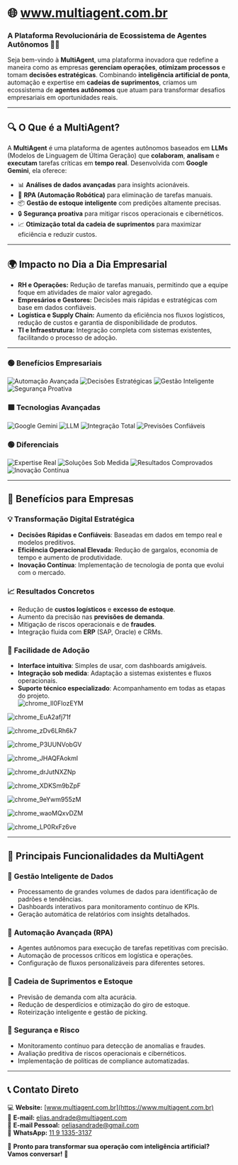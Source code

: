 # 🌐 **www.multiagent.com.br**  
### **A Plataforma Revolucionária de Ecossistema de Agentes Autônomos** 🚀🤖  

Seja bem-vindo à **MultiAgent**, uma plataforma inovadora que redefine a maneira como as empresas **gerenciam operações**, **otimizam processos** e tomam **decisões estratégicas**. Combinando **inteligência artificial de ponta**, automação e expertise em **cadeias de suprimentos**, criamos um ecossistema de **agentes autônomos** que atuam para transformar desafios empresariais em oportunidades reais.  

---

## 🔍 **O Que é a MultiAgent?**  

A **MultiAgent** é uma plataforma de agentes autônomos baseados em **LLMs** (Modelos de Linguagem de Última Geração) que **colaboram**, **analisam** e **executam** tarefas críticas em **tempo real**. Desenvolvida com **Google Gemini**, ela oferece:  

- 📊 **Análises de dados avançadas** para insights acionáveis.  
- 🤖 **RPA (Automação Robótica)** para eliminação de tarefas manuais.  
- 📦 **Gestão de estoque inteligente** com predições altamente precisas.  
- 🔒 **Segurança proativa** para mitigar riscos operacionais e cibernéticos.  
- 📈 **Otimização total da cadeia de suprimentos** para maximizar eficiência e reduzir custos.  

---

## 🌍 **Impacto no Dia a Dia Empresarial**  

- **RH e Operações:** Redução de tarefas manuais, permitindo que a equipe foque em atividades de maior valor agregado.  
- **Empresários e Gestores:** Decisões mais rápidas e estratégicas com base em dados confiáveis.  
- **Logística e Supply Chain:** Aumento da eficiência nos fluxos logísticos, redução de custos e garantia de disponibilidade de produtos.  
- **TI e Infraestrutura:** Integração completa com sistemas existentes, facilitando o processo de adoção.  

---


### 🟢 **Benefícios Empresariais**
![Automação Avançada](https://img.shields.io/badge/Automação%20Avançada-🟢%20eficiência-brightgreen)
![Decisões Estratégicas](https://img.shields.io/badge/Decisões%20Estratégicas-🎯%20precisão-brightgreen)
![Gestão Inteligente](https://img.shields.io/badge/Gestão%20Inteligente-📊%20controle-brightgreen)
![Segurança Proativa](https://img.shields.io/badge/Segurança%20Proativa-🔒%20confiabilidade-brightgreen)

### 🟩 **Tecnologias Avançadas**
![Google Gemini](https://img.shields.io/badge/Google%20Gemini-🌌%20inovação-darkgreen)
![LLM](https://img.shields.io/badge/Modelos%20de%20Linguagem-🧠%20precisão-darkgreen)
![Integração Total](https://img.shields.io/badge/Integração%20ERP%20&%20CRM-🔧%20compatibilidade-darkgreen)
![Previsões Confiáveis](https://img.shields.io/badge/Previsões%20Confiáveis-📈%20assertividade-darkgreen)

### 🟢 **Diferenciais**
![Expertise Real](https://img.shields.io/badge/Expertise%20em%20TI%20e%20Suprimentos-💼%20prático-brightgreen)
![Soluções Sob Medida](https://img.shields.io/badge/Soluções%20Sob%20Medida-🛠️%20flexibilidade-brightgreen)
![Resultados Comprovados](https://img.shields.io/badge/Resultados%20Comprovados-✅%20eficácia-brightgreen)
![Inovação Contínua](https://img.shields.io/badge/Inovação%20Contínua-🚀%20evolução-brightgreen)

---

## 🌟 **Benefícios para Empresas**  

### 💡 **Transformação Digital Estratégica**  
- **Decisões Rápidas e Confiáveis**: Baseadas em dados em tempo real e modelos preditivos.  
- **Eficiência Operacional Elevada**: Redução de gargalos, economia de tempo e aumento de produtividade.  
- **Inovação Contínua**: Implementação de tecnologia de ponta que evolui com o mercado.  

### 📈 **Resultados Concretos**  
- Redução de **custos logísticos** e **excesso de estoque**.  
- Aumento da precisão nas **previsões de demanda**.  
- Mitigação de riscos operacionais e de **fraudes**.  
- Integração fluida com **ERP** (SAP, Oracle) e CRMs.  

### 🤝 **Facilidade de Adoção**  
- **Interface intuitiva**: Simples de usar, com dashboards amigáveis.  
- **Integração sob medida**: Adaptação a sistemas existentes e fluxos operacionais.  
- **Suporte técnico especializado**: Acompanhamento em todas as etapas do projeto.  
![chrome_Il0FIozEYM](https://github.com/user-attachments/assets/50d6c3b2-3688-4439-becc-e3db8b917f91)

![chrome_EuA2afj71f](https://github.com/user-attachments/assets/7cf82158-cada-4f88-932f-7eefbfb3dd50)

![chrome_zDv6LRh6k7](https://github.com/user-attachments/assets/0d6013f5-6cd4-4e19-8476-ca8ce64c35d7)

![chrome_P3UUNVobGV](https://github.com/user-attachments/assets/7f2946f4-0b83-4b3f-bfa6-6ec62f77c7ac)

![chrome_JHAQFAokml](https://github.com/user-attachments/assets/77a6fa23-482b-44fb-be53-8802d9400827)

![chrome_drJutNXZNp](https://github.com/user-attachments/assets/20289eb4-14a5-407d-92c7-5ea7c4723d1c)

![chrome_XDKSm9bZpF](https://github.com/user-attachments/assets/7e69d8e4-8611-4e6f-92fc-e72cf737210a)

![chrome_9eYwm955zM](https://github.com/user-attachments/assets/422ac788-cb1f-46f6-b4b4-a6b0f26b3c83)

![chrome_waoMQxvDZM](https://github.com/user-attachments/assets/7350006d-e52e-4bb3-9f8f-b1b70753eeb6)

![chrome_LP0RxFz6ve](https://github.com/user-attachments/assets/772fa761-2882-4709-ae53-7c5b812b16fd)

---

## 🧠 **Principais Funcionalidades da MultiAgent**  

### 🔹 **Gestão Inteligente de Dados**  
- Processamento de grandes volumes de dados para identificação de padrões e tendências.  
- Dashboards interativos para monitoramento contínuo de KPIs.  
- Geração automática de relatórios com insights detalhados.  

### 🔹 **Automação Avançada (RPA)**  
- Agentes autônomos para execução de tarefas repetitivas com precisão.  
- Automação de processos críticos em logística e operações.  
- Configuração de fluxos personalizáveis para diferentes setores.  

### 🔹 **Cadeia de Suprimentos e Estoque**  
- Previsão de demanda com alta acurácia.  
- Redução de desperdícios e otimização do giro de estoque.  
- Roteirização inteligente e gestão de picking.  

### 🔹 **Segurança e Risco**  
- Monitoramento contínuo para detecção de anomalias e fraudes.  
- Avaliação preditiva de riscos operacionais e cibernéticos.  
- Implementação de políticas de compliance automatizadas.  

---

## 📞 **Contato Direto**  

💻 **Website:** [www.multiagent.com.br](https://www.multiagent.com.br)  
📧 **E-mail:** [elias.andrade@multiagent.com](mailto:elias.andrade@multiagent.com)  
📧 **E-mail Pessoal:** [oeliasandrade@gmail.com](mailto:oeliasandrade@gmail.com)  
📱 **WhatsApp:** [11 9 1335-3137](https://wa.me/55119913353137)  

🤝 **Pronto para transformar sua operação com inteligência artificial? Vamos conversar!** 🚀  
